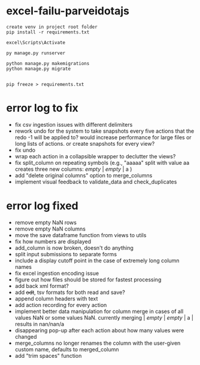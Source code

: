 # excel-failu-parveidotajs
```
create venv in project root folder
pip install -r requirements.txt

excel\Scripts\Activate

py manage.py runserver

python manage.py makemigrations
python manage.py migrate


pip freeze > requirements.txt
```

# error log to fix
- fix csv ingestion issues with different delimiters
- rework undo for the system to take snapshots every five actions that the redo -1 will be applied to? would increase performance for large files or long lists of actions. or create snapshots for every view?
- fix undo
- wrap each action in a collapsible wrapper to declutter the views?
- fix split_column on repeating symbols (e.g., "aaaaa" split with value aa creates three new columns: *empty* | *empty* | a )
- add "delete original columns" option to merge_columns
- implement visual feedback to validate_data and check_duplicates



# error log fixed
- remove empty NaN rows
- remove empty NaN columns
- move the save dataframe function from views to utils
- fix how numbers are displayed
- add_column is now broken, doesn't do anything
- split input submissions to separate forms
- include a display cutoff point in the case of extremely long column names
- fix excel ingestion encoding issue
- figure out how files should be stored for fastest processing
- add back xml format?
- add ~~odt~~, tsv formats for both read and save?
- append column headers with text
- add action recording for every action
- implement better data manipulation for column merge in cases of all values NaN or some values NaN. currently merging | *empty* | *empty* | a | results in nan/nan/a
- disappearing pop-up after each action about how many values were changed
- merge_columns no longer renames the column with the user-given custom name, defaults to merged_column
- add "trim spaces" function